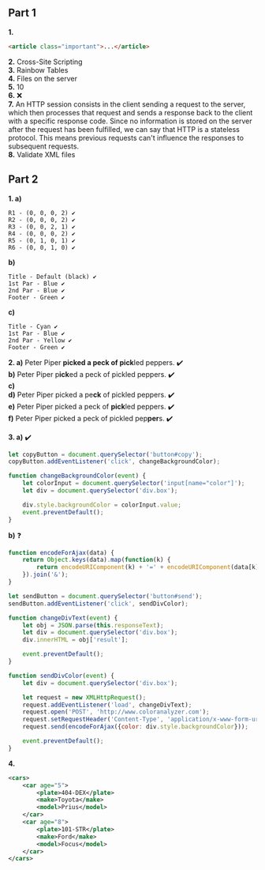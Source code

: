
## Part 1

**1.**
```html
<article class="important">...</article>
```
**2.** Cross-Site Scripting  
**3.** Rainbow Tables  
**4.** Files on the server  
**5.** 10  
**6.** ❌  
**7.** An HTTP session consists in the client sending a request to the server, which then processes that request and sends a response back to the client with a specific response code.
Since no information is stored on the server after the request has been fulfilled, we can say that HTTP is a stateless protocol. This means previous requests can't influence the responses to subsequent requests.  
**8.** Validate XML files  

## Part 2

**1. a)**
```
R1 - (0, 0, 0, 2) ✔️
R2 - (0, 0, 0, 2) ✔️
R3 - (0, 0, 2, 1) ✔️
R4 - (0, 0, 0, 2) ✔️
R5 - (0, 1, 0, 1) ✔️
R6 - (0, 0, 1, 0) ✔️
```

**b)**
```
Title - Default (black) ✔️
1st Par - Blue ✔️
2nd Par - Blue ✔️
Footer - Green ✔️
```

**c)**
```
Title - Cyan ✔️
1st Par - Blue ✔️
2nd Par - Yellow ✔️
Footer - Green ✔️
```

**2. a)** Peter Piper **picked a peck of pick**led peppers. ✔️  
**b)** Peter Piper p**ick**ed a peck of pickled peppers. ✔️  
**c)**   
**d)** Peter Piper picked a pe**ck** of pickled peppers. ✔️  
**e)** Peter Piper picked a peck of **pick**led peppers. ✔️  
**f)** Peter Piper picked a peck of pickled pep**per**s. ✔️

**3. a)** ✔️
```js
let copyButton = document.querySelector('button#copy');
copyButton.addEventListener('click', changeBackgroundColor);

function changeBackgroundColor(event) {
    let colorInput = document.querySelector('input[name="color"]');
    let div = document.querySelector('div.box');

    div.style.backgroundColor = colorInput.value;
    event.preventDefault();
}
```
**b)** ❓
```js
function encodeForAjax(data) {
    return Object.keys(data).map(function(k) {
        return encodeURIComponent(k) + '=' + encodeURIComponent(data[k]);
    }).join('&');
}

let sendButton = document.querySelector('button#send');
sendButton.addEventListener('click', sendDivColor);

function changeDivText(event) {
    let obj = JSON.parse(this.responseText);
    let div = document.querySelector('div.box');
    div.innerHTML = obj['result'];

    event.preventDefault();
}

function sendDivColor(event) {
    let div = document.querySelector('div.box');

    let request = new XMLHttpRequest();
    request.addEventListener('load', changeDivText);
    request.open('POST', 'http://www.coloranalyzer.com');
    request.setRequestHeader('Content-Type', 'application/x-www-form-urlencoded');
    request.send(encodeForAjax({color: div.style.backgroundColor}));

    event.preventDefault();
}
```

**4.**
```xml
<cars>
    <car age="5">
        <plate>404-DEX</plate>
        <make>Toyota</make>
        <model>Prius</model>
    </car>
    <car age="8">
        <plate>101-STR</plate>
        <make>Ford</make>
        <model>Focus</model>
    </car>
</cars>
```
